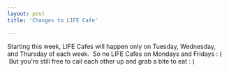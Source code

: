 ```yaml
---
layout: post
title: 'Changes to LIFE Cafe'

---
```


Starting this week, LIFE Cafes will happen only on Tuesday, Wednesday, and Thursday of each week.  So no LIFE Cafes on Mondays and Fridays : (  But you're still free to call each other up and grab a bite to eat : )
